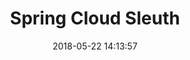 ---
layout: post
title: "Spring Cloud Sleuth"
date: 2018-05-22 14:13:57
image: 'https://adongs.github.io/assets/img/resources/spring-cloud-sleuth.png'
description: 学习Spring Cloud Sleuth
category: 'Spring Cloud Sleuth'
tags:
- Spring boot
- Spring
- Spring Cloud
- Spring Cloud Sleut
introduction: Spring Cloud Sleuth(日志追踪)搭建和理解
---